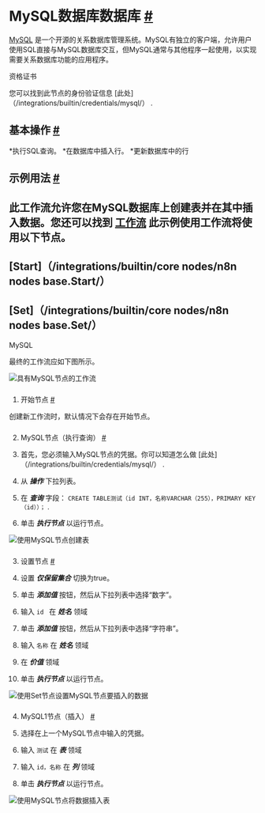 


 MySQL数据库数据库
 [#](#mysql "永久链接")
=====================================



[MySQL](https://www.mysql.com/) 
 是一个开源的关系数据库管理系统。MySQL有独立的客户端，允许用户使用SQL直接与MySQL数据库交互，但MySQL通常与其他程序一起使用，以实现需要关系数据库功能的应用程序。
 




 资格证书
 



 您可以找到此节点的身份验证信息
 [此处]（/integrations/builtin/credentials/mysql/）
 .
 




 基本操作
 [#](#基本操作 "永久链接")
-----------------------------------------------------------


*执行SQL查询。
*在数据库中插入行。
*更新数据库中的行



 示例用法
 [#](#示例用法 "永久链接")
-----------------------------------------------------



 此工作流允许您在MySQL数据库上创建表并在其中插入数据。您还可以找到
 [工作流](https://n8n.io/workflows/598) 
 此示例使用工作流将使用以下节点。
-
 [Start]（/integrations/builtin/core nodes/n8n nodes base.Start/）
 -
 [Set]（/integrations/builtin/core nodes/n8n nodes base.Set/）
 -
 MySQL




 最终的工作流应如下图所示。
 



![具有MySQL节点的工作流](https://d33wubrfki0l68.cloudfront.net/a5d528ed063e6bca3b33b0861fdadab9c153feaa/17591/_images/integrations/builtin/app-nodes/mysql/workflow.png)



### 
 1. 开始节点
 [#](#1-start-node "永久链接")



 创建新工作流时，默认情况下会存在开始节点。
 


### 
 2. MySQL节点（执行查询）
 [#](#2-mysql-node-execute-query "永久链接")


1. 首先，您必须输入MySQL节点的凭据。你可以知道怎么做
 [此处]（/integrations/builtin/credentials/mysql/）
 .
2. 从
 ***操作***
 下拉列表。
3. 在
 ***查询***
 字段：
 `CREATE TABLE测试（id INT，名称VARCHAR（255），PRIMARY KEY（id））；`
 .
4. 单击
 ***执行节点***
 以运行节点。



![使用MySQL节点创建表](https://d33wubrfki0l68.cloudfront.net/c1e27e478b97f09277449479ab817ee434283b28/68d3b/_images/integrations/builtin/app-nodes/mysql/mysql_node.png)



### 
 3. 设置节点
 [#](#3-集-节点 "永久链接")


1. 设置
 ***仅保留集合***
 切换为true。
2. 单击
 ***添加值***
 按钮，然后从下拉列表中选择“数字”。
3. 输入
 `id `
 在
 ***姓名***
 领域
4. 单击
 ***添加值***
 按钮，然后从下拉列表中选择“字符串”。
5. 输入
 `名称`
 在
 ***姓名***
 领域
6. 在
 ***价值***
 领域
7. 单击
 ***执行节点***
 以运行节点。



![使用Set节点设置MySQL节点要插入的数据](https://d33wubrfki0l68.cloudfront.net/0fda8755bb2ab361822736fd1c1277b9cf65573c/1956b/_images/integrations/builtin/app-nodes/mysql/set_node.png)



### 
 4. MySQL1节点（插入）
 [#](#4-mysql1-node-insert "永久链接")


1. 选择在上一个MySQL节点中输入的凭据。
2. 输入
 `测试`
 在
 ***表***
 领域
3. 输入
 `id，名称`
 在
 ***列***
 领域
4. 单击
 ***执行节点***
 以运行节点。



![使用MySQL节点将数据插入表](https://d33wubrfki0l68.cloudfront.net/555110a16203708002e79d7bf4bfda84a2e482af/096a7/_images/integrations/builtin/app-nodes/mysql/mysql1_node.png)





